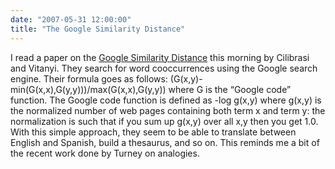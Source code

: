 ```yaml
---
date: "2007-05-31 12:00:00"
title: "The Google Similarity Distance"
---
```




I read a paper on the [Google Similarity Distance](http://arxiv.org/abs/cs/0412098) this morning by Cilibrasi and Vitanyi. They search for word cooccurrences using the Google search engine. Their formula goes as follows: (G(x,y)-min(G(x,x),G(y,y)))/max(G(x,x),G(y,y)) where G is the &ldquo;Google code&rdquo; function. The Google code function is defined as -log g(x,y) where g(x,y) is the normalized number of web pages containing both term x and term y: the normalization is such that if you sum up g(x,y) over all x,y then you get 1.0. With this simple approach, they seem to be able to translate between English and Spanish, build a thesaurus, and so on. This reminds me a bit of the recent work done by Turney on analogies.


